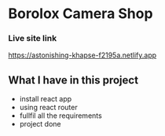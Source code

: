 # Borolox Camera Shop

### Live site link
https://astonishing-khapse-f2195a.netlify.app

## What I have in this project
- install react app
- using react router
- fullfil all the requirements
- project done 
